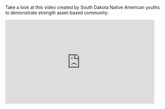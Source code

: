 Take a look at this video created by South Dakota Native American youths to demonstrate strength asset-based community:

<iframe width='471' height='265' src='http://www.youtube.com/embed/FhribaNXr7A?rel=0' frameborder='0' allowfullscreen></iframe>
